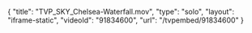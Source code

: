 {
    "title": "TVP_SKY_Chelsea-Waterfall.mov",
    "type": "solo",
    "layout": "iframe-static",
    "videoId": "91834600",
    "url": "\/tvpembed\/91834600"
}